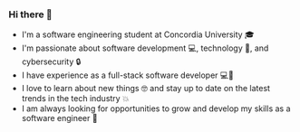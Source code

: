 ### Hi there 👋

- I'm a software engineering student at Concordia University 🎓
- I'm passionate about software development 💻, technology 🤖, and cybersecurity 🔒
- I have experience as a full-stack software developer 💻🤖
- I love to learn about new things 🤓 and stay up to date on the latest trends in the tech industry 💥
- I am always looking for opportunities to grow and develop my skills as a software engineer 🚀



<!--
**KrisTheCanadian/KrisTheCanadian** is a ✨ _special_ ✨ repository because its `README.md` (this file) appears on your GitHub profile.

Here are some ideas to get you started:

- 🔭 I’m currently working on ...
- 🌱 I’m currently learning ...
- 👯 I’m looking to collaborate on ...
- 🤔 I’m looking for help with ...
- 💬 Ask me about ...
- 📫 How to reach me: ...
- 😄 Pronouns: ...
- ⚡ Fun fact: ...
-->
